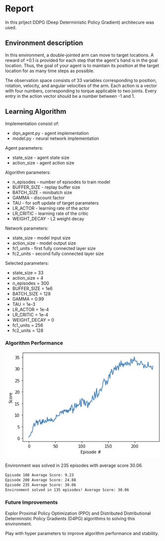[img_algorithm_performance]: images/algorithm_performance.png

# Report

In this prlject DDPG (Deep Deterministic Policy Gradient) architecure was used.

## Environment description
In this environment, a double-jointed arm can move to target locations. A reward of +0.1 is provided for each step that the agent's hand is in the goal location. Thus, the goal of your agent is to maintain its position at the target location for as many time steps as possible.

The observation space consists of 33 variables corresponding to position, rotation, velocity, and angular velocities of the arm. Each action is a vector with four numbers, corresponding to torque applicable to two joints. Every entry in the action vector should be a number between -1 and 1.

## Learning Algorithm

Implementation consist of:
 - dqn_agent.py - agent implementation
 - model.py - neural network implementation

Agent parameters:
 - state_size - agent state size
 - action_size - agent action size
 
Algorithm parameters:
 - n_episodes - number of episodes to train model
 - BUFFER_SIZE - replay buffer size
 - BATCH_SIZE - minibatch size
 - GAMMA - discount factor
 - TAU - for soft update of target parameters
 - LR_ACTOR - learning rate of the actor 
 - LR_CRITIC - learning rate of the critic
 - WEIGHT_DECAY - L2 weight decay

Network parameters:
 - state_size - model input size
 - action_size - model output size
 - fc1_units - first fully connected layer size
 - fc2_units - second fully connected layer size
 
Selected parameters:
 - state_size = 33
 - action_size = 4
 - n_episodes = 300
 - BUFFER_SIZE = 1e6
 - BATCH_SIZE = 128
 - GAMMA = 0.99
 - TAU = 1e-3
 - LR_ACTOR = 1e-4
 - LR_CRITIC = 1e-4
 - WEIGHT_DECAY = 0
 - fc1_units = 256
 - fc2_units = 128

### Algorithm Performance
![Algorithm Performance][img_algorithm_performance]

Environment was solved in 235 episodes with average score 30.06.
```
Episode 100	Average Score: 9.23
Episode 200	Average Score: 24.88
Episode 235	Average Score: 30.06
Environment solved in 135 episodes!	Average Score: 30.06
```

### Future Improvements
Explor Proximal Policy Optimization (PPO) and Distributed Distributional Deterministic Policy Gradients (D4PG) algorithms to solving this environment.

Play with hyper parameters to improve algorithm performance and stability.